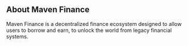 ## About Maven Finance

Maven Finance is a decentralized finance ecosystem designed to allow users to borrow and earn, to unlock the world from legacy financial systems.
